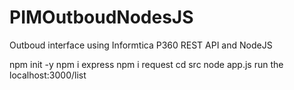 # PIMOutboudNodesJS
Outboud interface using Informtica P360 REST API and NodeJS

npm init -y
npm i express
npm i request
cd src
node app.js
run the localhost:3000/list

